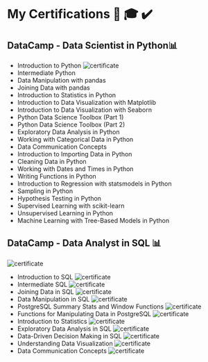 # My Certifications 📜 🎓 ✔️

## DataCamp - Data Scientist in Python📊

* Introduction to Python
![certificate](certifications/certyfikat.png)
* Intermediate Python
* Data Manipulation with pandas
* Joining Data with pandas
* Introduction to Statistics in Python
* Introduction to Data Visualization with Matplotlib
* Introduction to Data Visualization with Seaborn
* Python Data Science Toolbox (Part 1)
* Python Data Science Toolbox (Part 2)
* Exploratory Data Analysis in Python
* Working with Categorical Data in Python
* Data Communication Concepts
* Introduction to Importing Data in Python
* Cleaning Data in Python
* Working with Dates and Times in Python
* Writing Functions in Python
* Introduction to Regression with statsmodels in Python
* Sampling in Python
* Hypothesis Testing in Python
* Supervised Learning with scikit-learn
* Unsupervised Learning in Python
* Machine Learning with Tree-Based Models in Python



## DataCamp - Data Analyst in SQL 📊

![certificate](certifications/certificateSQL.png)
* Introduction to SQL
![certificate](certifications/certificateSQL1.png)
* Intermediate SQL
![certificate](certifications/certificateSQL2.png)
* Joining Data in SQL
![certificate](certifications/certificateSQL3.png)
* Data Manipulation in SQL
![certificate](certifications/certificateSQL4.png)
* PostgreSQL Summary Stats and Window Functions
![certificate](certifications/certificateSQL5.png)
* Functions for Manipulating Data in PostgreSQL
![certificate](certifications/certificateSQL6.png)
* Introduction to Statistics
![certificate](certifications/certificateSQL7.png)
* Exploratory Data Analysis in SQL
![certificate](certifications/certificateSQL8.png)
* Data-Driven Decision Making in SQL
![certificate](certifications/certificateSQL9.png)
* Understanding Data Visualization
![certificate](certifications/certificateSQL10.png)
* Data Communication Concepts
![certificate](certifications/certificateSQL11.png)
